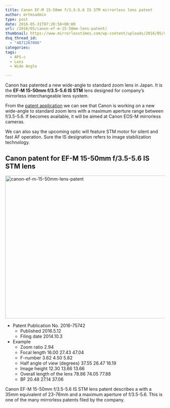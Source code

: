 ```yaml
---
title: Canon EF-M 15-50mm f/3.5-5.6 IS STM mirrorless lens patent
author: mrtmsadmin
type: post
date: 2016-05-31T07:20:58+00:00
url: /2016/05/canon-ef-m-15-50mm-lens-patent/
thumbnail: https://www.mirrorlesstimes.com/wp-content/uploads/2016/05/canon-ef-m-15-50mm-lens-patent.jpg
dsq_thread_id:
  - "4871267096"
categories:
tags:
  - APS-c
  - Lens
  - Wide Angle

---
```

Canon has patented a new wide-angle to standard zoom lens in Japan. It is the **EF-M 15-50mm f/3.5-5.6 IS STM** lens designed for company’s mirrorless interchangeable lens system.

From the <a href="http://egami.blog.so-net.ne.jp/2016-05-16" target="_blank" rel="nofollow">patent application</a> we can see that Canon is working on a new wide-angle to standard zoom lens with a maximum aperture range between f/3.5-5.6. If becomes available, it will be aimed at Canon EOS-M mirrorless cameras.

We can also say the upcoming optic will feature STM motor for silent and fast AF operation. Sure the IS designation refers to image stabilization technology. <!--more-->

## Canon patent for EF-M 15-50mm f/3.5-5.6 IS STM lens

<img class="alignnone size-full wp-image-291" src="https://i1.wp.com/www.mirrorlesstimes.com/wp-content/uploads/2016/05/canon-ef-m-15-50mm-lens-patent.jpg?resize=600%2C452&#038;ssl=1" alt="canon-ef-m-15-50mm-lens-patent" width="600" height="452" srcset="https://i1.wp.com/www.mirrorlesstimes.com/wp-content/uploads/2016/05/canon-ef-m-15-50mm-lens-patent.jpg?w=800&ssl=1 800w, https://i1.wp.com/www.mirrorlesstimes.com/wp-content/uploads/2016/05/canon-ef-m-15-50mm-lens-patent.jpg?resize=300%2C226&ssl=1 300w, https://i1.wp.com/www.mirrorlesstimes.com/wp-content/uploads/2016/05/canon-ef-m-15-50mm-lens-patent.jpg?resize=768%2C579&ssl=1 768w" sizes="(max-width: 600px) 100vw, 600px" data-recalc-dims="1" /> 

  * <span class="notranslate">Patent Publication No. 2016-75742</span> 
      * <span class="notranslate">Published 2016.5.12</span>
      * <span class="notranslate">Filing date 2014.10.3</span>
  * <span class="notranslate">Example</span> 
      * <span class="notranslate">Zoom ratio 2.94</span>
      * <span class="notranslate">Focal length 16.00 27.43 47.04</span>
      * <span class="notranslate">F-number 3.62 4.50 5.82</span>
      * <span class="notranslate">Half angle of view (degrees) 37.55 26.47 16.19</span>
      * <span class="notranslate">Image height 12.30 13.66 13.66</span>
      * <span class="notranslate">Overall length of the lens 78.86 74.05 77.88</span>
      * <span class="notranslate">BF 20.48 27.14 37.06</span>

Canon EF-M 15-50mm f/3.5-5.6 IS STM lens patent describes a with a 35mm equivalent of 23-76mm and a maximum aperture of f/3.5-5.6. This is one of the many mirrorless patents filed by the company.